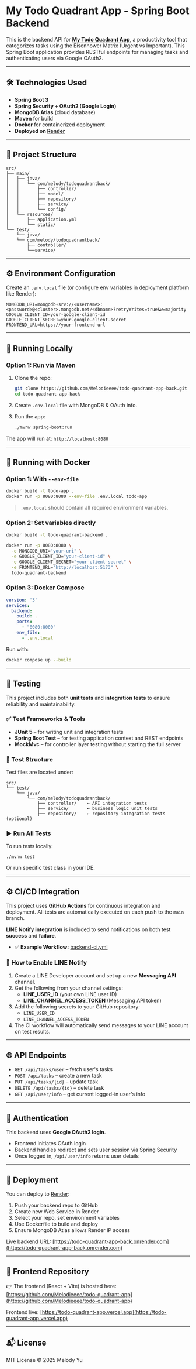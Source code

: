 # My Todo Quadrant App - Spring Boot Backend

This is the backend API for [**My Todo Quadrant App**](https://todo-quadrant-app.vercel.app/), a productivity tool that categorizes tasks using the Eisenhower Matrix (Urgent vs Important). This Spring Boot application provides RESTful endpoints for managing tasks and authenticating users via Google OAuth2.

---

## 🛠 Technologies Used

* **Spring Boot 3**
* **Spring Security + OAuth2 (Google Login)**
* **MongoDB Atlas** (cloud database)
* **Maven** for build
* **Docker** for containerized deployment
* **Deployed on [Render](https://render.com)**

---

## 📁 Project Structure

```
src/
├── main/
│   ├── java/
│   │   └── com/melody/todoquadrantback/
│   │       ├── controller/
│   │       ├── model/
│   │       ├── repository/
│   │       ├── service/
│   │       └── config/
│   └── resources/
│       ├── application.yml
│       └── static/
└── test/
    └── java/
    └── com/melody/todoquadrantback/
        ├── controller/
        └──service/

```

---

## ⚙️ Environment Configuration

Create an `.env.local` file (or configure env variables in deployment platform like Render):

```
MONGODB_URI=mongodb+srv://<username>:<password>@<cluster>.mongodb.net/<dbname>?retryWrites=true&w=majority
GOOGLE_CLIENT_ID=your-google-client-id
GOOGLE_CLIENT_SECRET=your-google-client-secret
FRONTEND_URL=https://your-frontend-url
```

---

## 🚀 Running Locally

### Option 1: Run via Maven

1. Clone the repo:

   ```bash
   git clone https://github.com/Melodieeee/todo-quadrant-app-back.git
   cd todo-quadrant-app-back
   ```

2. Create `.env.local` file with MongoDB & OAuth info.

3. Run the app:

   ```bash
   ./mvnw spring-boot:run
   ```

The app will run at: `http://localhost:8080`

---

## 💪 Running with Docker

### Option 1: With `--env-file`

```bash
docker build -t todo-app .
docker run -p 8080:8080 --env-file .env.local todo-app
```

> `.env.local` should contain all required environment variables.

### Option 2: Set variables directly

```bash
docker build -t todo-quadrant-backend .

docker run -p 8080:8080 \
  -e MONGODB_URI="your-uri" \
  -e GOOGLE_CLIENT_ID="your-client-id" \
  -e GOOGLE_CLIENT_SECRET="your-client-secret" \
  -e FRONTEND_URL="http://localhost:5173" \
  todo-quadrant-backend
```

### Option 3: Docker Compose

```yaml
version: '3'
services:
  backend:
    build: .
    ports:
      - "8080:8080"
    env_file:
      - .env.local
```

Run with:

```bash
docker compose up --build
```

---

## 🧪 Testing
This project includes both **unit tests** and **integration tests** to ensure reliability and maintainability.
### ✅ Test Frameworks & Tools
* **JUnit 5** – for writing unit and integration tests
* **Spring Boot Test** – for testing application context and REST endpoints
* **MockMvc** – for controller layer testing without starting the full server

### 📂 Test Structure
Test files are located under:
```
src/
└── test/
    └── java/
        └── com/melody/todoquadrantback/
            ├── controller/    ← API integration tests
            ├── service/       ← business logic unit tests
            ├── repository/    ← repository integration tests (optional)
```

### ▶️ Run All Tests
To run tests locally:
```
./mvnw test
```
Or run specific test class in your IDE.

---

## ⚙️ CI/CD Integration

This project uses **GitHub Actions** for continuous integration and deployment. All tests are automatically executed on each push to the `main` branch.

**LINE Notify integration** is included to send notifications on both test **success** and **failure**.

- ✅ **Example Workflow:** [backend-ci.yml](.github/workflows/backend-ci.yml)

### 🔔 How to Enable LINE Notify

1. Create a LINE Developer account and set up a new **Messaging API** channel.
2. Get the following from your channel settings:
   - **LINE_USER_ID** (your own LINE user ID)
   - **LINE_CHANNEL_ACCESS_TOKEN** (Messaging API token)
3. Add the following secrets to your GitHub repository:
   - `LINE_USER_ID`
   - `LINE_CHANNEL_ACCESS_TOKEN`
4. The CI workflow will automatically send messages to your LINE account on test results.

---

## 🌐 API Endpoints

* `GET /api/tasks/user` – fetch user's tasks
* `POST /api/tasks` – create a new task
* `PUT /api/tasks/{id}` – update task
* `DELETE /api/tasks/{id}` – delete task
* `GET /api/user/info` – get current logged-in user's info

---

## 🔐 Authentication

This backend uses **Google OAuth2 login**.

* Frontend initiates OAuth login
* Backend handles redirect and sets user session via Spring Security
* Once logged in, `/api/user/info` returns user details

---

## 👾 Deployment

You can deploy to [Render](https://render.com):

1. Push your backend repo to GitHub
2. Create new Web Service in Render
3. Select your repo, set environment variables
4. Use Dockerfile to build and deploy
5. Ensure MongoDB Atlas allows Render IP access

Live backend URL: [https://todo-quadrant-app-back.onrender.com](https://todo-quadrant-app-back.onrender.com)

---

## 🧩 Frontend Repository

👉 The frontend (React + Vite) is hosted here:
[https://github.com/Melodieeee/todo-quadrant-app](https://github.com/Melodieeee/todo-quadrant-app)

Frontend live: [https://todo-quadrant-app.vercel.app](https://todo-quadrant-app.vercel.app)

---

## 📬 License

MIT License © 2025 Melody Yu